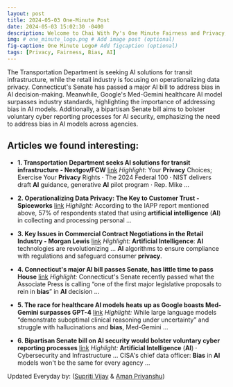 ```yaml
---
layout: post
title: 2024-05-03 One-Minute Post
date: 2024-05-03 15:02:30 -0400
description: Welcome to Chai With Py's One Minute Fairness and Privacy, which aims to provide you the current happenings in the world of Fairness, Privacy, and AI.
img: # one_minute_logo.png # Add image post (optional)
fig-caption: One Minute Logo# Add figcaption (optional)
tags: [Privacy, Fairness, Bias, AI]
---
```


The Transportation Department is seeking AI solutions for transit infrastructure, while the retail industry is focusing on operationalizing data privacy. Connecticut's Senate has passed a major AI bill to address bias in AI decision-making. Meanwhile, Google's Med-Gemini healthcare AI model surpasses industry standards, highlighting the importance of addressing bias in AI models. Additionally, a bipartisan Senate bill aims to bolster voluntary cyber reporting processes for AI security, emphasizing the need to address bias in AI models across agencies.

## Articles we found interesting:

- **1. Transportation Department seeks <b>AI</b> solutions for transit infrastructure - Nextgov/FCW** [link](https://www.nextgov.com/artificial-intelligence/2024/05/transportation-department-seeks-ai-solutions-transit-infrastructure/396284/)
_Highlight:_ Your <b>Privacy</b> Choices; Exercise Your <b>Privacy</b> Rights &middot; The 2024 Federal 100 &middot; NIST delivers draft <b>AI</b> guidance, generative <b>AI</b> pilot program &middot; Rep. Mike&nbsp;...

- **2. Operationalizing Data <b>Privacy</b>: The Key to Customer Trust - Spiceworks** [link](https://www.spiceworks.com/it-security/data-security/guest-article/operational-data-privacy-transformation/)
_Highlight:_ According to the IAPP report mentioned above, 57% of respondents stated that using <b>artificial intelligence</b> (<b>AI</b>) in collecting and processing personal&nbsp;...

- **3. Key Issues in Commercial Contract Negotiations in the Retail Industry - Morgan Lewis** [link](https://www.morganlewis.com/pubs/2024/05/key-issues-in-commercial-contract-negotiations-in-the-retail-industry)
_Highlight:_ <b>Artificial Intelligence</b>: <b>AI</b> technologies are revolutionizing ... <b>AI</b> algorithms to ensure compliance with regulations and safeguard consumer <b>privacy</b>.

- **4. Connecticut&#39;s major <b>AI</b> bill passes Senate, has little time to pass House** [link](https://www.repairerdrivennews.com/2024/05/02/connecticuts-major-ai-bill-passes-senate-has-little-time-to-pass-house/)
_Highlight:_ Connecticut&#39;s Senate recently passed what the Associate Press is calling “one of the first major legislative proposals to rein in <b>bias</b>” in <b>AI</b> decision&nbsp;...

- **5. The race for healthcare <b>AI</b> models heats up as Google boasts Med-Gemini surpasses GPT-4** [link](https://www.fiercehealthcare.com/ai-and-machine-learning/googles-med-gemini-surpasses-industry-standards-ai)
_Highlight:_ While large language models “demonstrate suboptimal clinical reasoning under uncertainty” and struggle with hallucinations and <b>bias</b>, Med-Gemini&nbsp;...

- **6. Bipartisan Senate bill on <b>AI</b> security would bolster voluntary cyber reporting processes** [link](https://fedscoop.com/senate-bill-on-ai-security-bolster-voluntary-cyber-reporting/)
_Highlight:_ <b>Artificial Intelligence</b> (<b>AI</b>) &middot; Cybersecurity and Infrastructure ... CISA&#39;s chief data officer: <b>Bias</b> in <b>AI</b> models won&#39;t be the same for every agency&nbsp;...


Updated Everyday by: (<a href="https://supritivijay.github.io/">Supriti Vijay</a> & <a href="https://amanpriyanshu.github.io/">Aman Priyanshu</a>)
